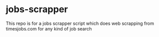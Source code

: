 # jobs-scrapper
This repo is for a jobs scrapper script which does web scrapping from timesjobs.com for any kind of job search
